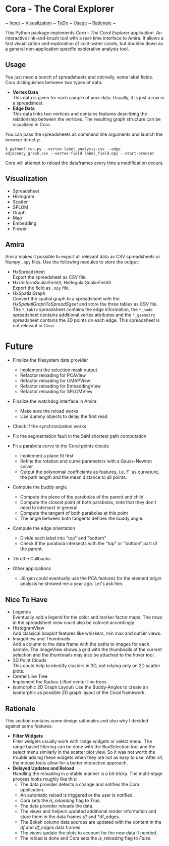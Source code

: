 # Cora - The Coral Explorer

~ [Input](#input)
~ [Visualization](#visualization)
~ [ToDo](#todo)
~ [Usage](#usage)
~ [Rationale](#rationale)
~

This Python package implements *Cora - The Coral Explorer* application. An interactive link-and-brush tool with a real-time interface to Amira. It allows a fast visualization and exploration of cold-water corals, but doubles down as a general non-application specific explorative analysis tool.

## Usage

You just need a bunch of spreadsheets and otionally, some label fields. Cora distinguishes between two types of data:

*   **Vertex Data**\
    This data is given for each sample of your data. Usually, it is just a row in a spreadsheet.
*   **Edge Data**\
    This data links two vertices and contains features describing the relationship between the vertices. The resulting graph structure can be visualized in Cora.

You can pass the spreadsheets as command line arguments and launch the browser directly:
```property
$ python3 run.py --vertex label_analysis.csv --edge adjacency_graph.csv --vertex-field label_field.npy --start-browser
```
Cora will attempt to reload the dataframes every time a modification occurs.

## Visualization

*   Spreadsheet
*   Histogram
*   Scatter
*   SPLOM
*   Graph
*   Map
*   Embedding
*   Flower

## Amira

Amira makes it possible to export all relevant data as CSV spreadsheets or Numpy `.npy` files. Use the following modules to store the output:

*   HxSpreadsheet\
    Export the spreadsheet as CSV file.
*   HxUniformScalarField3, HxRegularScalarField3\
    Export the field as `.npy` file.
*   HxSpatialGraph\
    Convert the spatial graph to a spreadsheet with the *HxSpatialGraphToSpreadSgeet* and store the three tables as CSV file. 
    The `*_table` spreadsheet contains the edge information, the `*_node` spreadsheet contains additional vertex attributes and the `*_geometry` spreadsheet contains the 3D points on each edge. This spreadsheet is not relevant in Cora.

# Future

*   Finalize the filesystem data provider
    *   Implement the selection mask output
    *   Refactor reloading for PCAView
    *   Refactor reloading for UMAPView
    *   Refactor reloading for EmbeddingView
    *   Refactor reloading for SPLOMView

*   Finalize the watchdog interface in Amira
    *   Make sure the reload works
    *   Use dummy objects to delay the first read
*   Check if the synchronization works

*   Fix the segmentation fault in the SaM shortest path computation

*   Fit a parabola curve to the Coral points clouds
    *   Implement a plane fit first
    *   Refine the rotation and curve parameters with a Gauss-Newton solver
    *   Output the polynomial coefficients as features, i.e. f'' as curvature,
        the path length and the mean distance to all points.
    
*   Compute the buddy angle
    *   Compute the plane of the parabolas of the parent and child
    *   Compute the closest point of both parabolas, note that they
        don't need to intersect in general
    *   Compute the tangent of both parabolas at this point
    *   The angle between both tangents defines the buddy angle.

*   Compute the edge orientation
    *   Divide each label into "top" and "bottom"
    *   Check if the parabola intersects with the "top" or "bottom" 
        part of the parent.

*   Throttle Callbacks

*   Other applications
    *   Jürgen could eventually use the PCA features for the element origin analysis
        he showed me a year ago. Let's ask him.

## Nice To Have

*   Legends\
    Eventually add a legend for the color and marker factor maps. The rows in the 
    spreadsheet view could also be colored accordingly.
*   HistogramView\
    Add classical boxplot features like whiskers, min max
    and outlier views. 
*   ImageView and Thumbnails\
    Add a column to the data frame with the paths to images for each sample. The ImageView shows a grid with the thumbnails of the current selection and the thumbnails may also be attached to the hover tool.
*   3D Point Clouds\
    This could help to identify clusters in 3D, not relying only on 2D scatter plots.
*   Center Line Tree\
    Implement the Radius-Lifted center line trees.
*   Isomorphic 2D Graph Layout\ 
    Use the Buddy-Angles to create an isomorphic as possible 2D graph layout of the Coral framework.
    

## Rationale

This section contains some design rationales and also why I decided against some features.

*   **Filter Widgets**\
    Filter widgets usually work with range widgets or select menu. The range based filtering can be done with the BoxSelection tool and the select menu similarly in the scatter plot view. So it was not worth the trouble adding these widgets when they are not as easy to use. After all, the mouse tools allow for a better interactive approach.
*   **Delayed Updates and Reload**\
    Handling the reloading in a stable manner is a bit tricky. The multi-stage process looks roughly like this:
    *   The data provider detects a change and notifies the Cora application.
    *   An automatic reload is triggered or the user is notified.
    *   Cora sets the *is_reloading* flag to *True*.
    *   The data provider reloads the data.
    *   The views and helpers updated additional render information and store them in the data frames *df* and *df_edges.
    *   The Bokeh column data sources are updated with the content in the *df* and *df_edges* data frames.
    *   The views update the plots to account for the new data if needed.
    *   The reload is done and Cora sets the *is_reloading* flag to *False*.